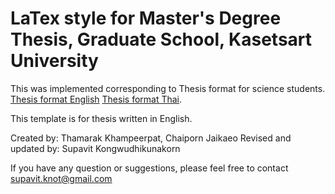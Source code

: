 # LaTex style for Master's Degree Thesis, Graduate School, Kasetsart University

This was implemented corresponding to Thesis format for science students. 
[Thesis format English](http://www.grad.ku.ac.th/en/download/stu-sci53-thesis-manual-eng/?wpdmdl=16208)
[Thesis format Thai](http://www.grad.ku.ac.th/download/stu-sci53-total/?wpdmdl=15459).

This template is for thesis written in English.

Created by: Thamarak Khampeerpat, Chaiporn Jaikaeo
Revised and updated by: Supavit Kongwudhikunakorn

If you have any question or suggestions, please feel free to contact supavit.knot@gmail.com
